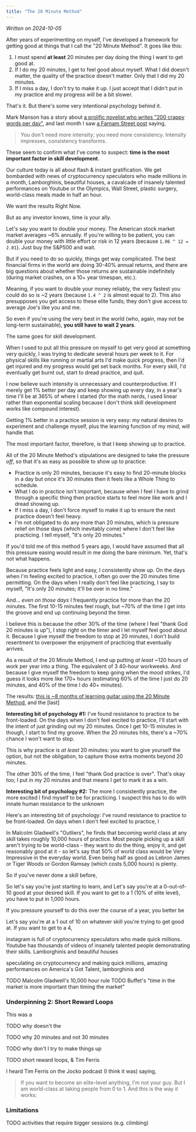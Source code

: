 ```yaml
---
title: "The 20 Minute Method"
---
```


_Written on 2024-10-05_

After years of experimenting on myself, I've developed a framework for getting good at things that I call the "20 Minute Method". It goes like this:

1. I must spend **at least** 20 minutes per day doing the thing I want to get good at.
2. If I do my 20 minutes, I get to feel good about myself. What I did doesn't matter, the quality of the practice doesn't matter. Only that I did my 20 minutes.
3. If I miss a day, I don't try to make it up. I just accept that I didn't put in my practice and my progress will be a bit slower.

That's it. But there's some very intentional psychology behind it.

Mark Manson has a story about [a prolific novelist who writes "200 crappy words per day"](TODO), and last month I saw [a Farnam Street post](TODO) saying, 

> You don't need more intensity; you need more consistency. Intensity impresses, consistency transforms.

These seem to confirm what I've come to suspect: **time is the most important factor in skill development**.

Our culture today is all about flash & instant gratification. We get bombarded with news of cryptocurrency speculators who made millions in a month, Lamborghinis, beautiful houses, a cavalcade of insanely talented performances on Youtube or the Olympics, Wall Street, plastic surgery, world-class meals made in half an hour.

We want the results Right Now. 

But as any investor knows, time is your ally.

Let's say you want to double your money. The American stock market market averages ~6% annually. If you're willing to be patient, you can double your money with little effort or risk in 12 years (because `1.06 ^ 12 = 2.01`). Just buy the S&P500 and wait.

But if you need to do so quickly, things get way complicated. The best financial firms in the world are doing 30-40% annual returns, and there are big questions about whether those returns are sustainable indefinitely (during market crashes, on a 10+ year timespan, etc.). 

Meaning, if you want to double your money reliably, the very fastest you could do so is ~2 years (because `1.4 ^ 2` is almost equal to 2). This also presupposes you get access to these elite funds; they don't give access to average Joe's like you and me.

So even if you're using the very best in the world (who, again, may not be long-term sustainable), **you still have to wait 2 years**.

The same goes for skill development. 

When I used to put all this pressure on myself to get very good at something very quickly, I was trying to dedicate several hours per week to it. For physical skills like running or martial arts I'd make quick progress, then I'd get injured and my progress would get set back months. For every skill, I'd eventually get burnt out, start to dread practice, and quit.

I now believe such intensity is unnecessary and counterproductive. If I merely get 1% better per day and keep showing up every day, in a year's time I'll be at 365% of where I started (for the math nerds, I used linear rather than exponential scaling because I don't think skill development works like compound interest).

Getting 1% better in a practice session is very easy: my natural desires to experiment and challenge myself, plus the learning function of my mind, will handle that. 

The most important factor, therefore, is that I keep showing up to practice. 

All of the 20 Minute Method's stipulations are designed to take the pressure _off_, so that it's as easy as possible to show up to practice:

- Practice is only 20 minutes, because it's easy to find 20-minute blocks in a day but once it's 30 minutes then it feels like a Whole Thing to schedule.
- What I do in practice isn't important, because when I feel I have to grind through a specific thing then practice starts to feel more like work and I dread showing up.
- If I miss a day, I don't force myself to make it up to ensure the next practice doesn't feel heavy.
- I'm not obligated to do any more than 20 minutes, which is pressure relief on those days (which inevitably come) where I don't feel like practicing. I tell myself, "It's only 20 minutes."

If you'd told me of this method 5 years ago, I would have assumed that all this pressure easing would result in me doing the bare minimum. Yet, that's not what happens.

Because practice feels light and easy, I consistently show up. On the days when I'm feeling excited to practice, I often go over the 20 minutes time permitting. On the days when I really don't feel like practicing, I say to myself, "It's only 20 minutes; it'll be over in no time."

And... _even on those days_ I frequently practice for more than the 20 minutes. The first 10-15 minutes feel rough, but ~70% of the time I get into the groove and end up continuing beyond the timer.

I believe this is because the other 30% of the time (where I feel "thank God 20 minutes is up"), I stop right on the timer and I let myself feel good about it. Because I give myself the freedom to stop at 20 minutes, I don't build resentment to overpower the enjoyment of practicing that eventually arrives.

As a result of the 20 Minute Method, I end up putting _at least_ ~120 hours of work per year into a thing. The equivalent of 3 40-hour workweeks. And because I give myself the freedom to keep going when the mood strikes, I'd guess it looks more like 170+ hours (estimating 60% of the time I just do 20 minutes, and 40% of the time I do 40+ minutes).

The results: [this is ~8 months of learning guitar using the 20 Minute Method](TODO), and the [last]















**Interesting bit of psychology #1:** I've found resistance to practice to be front-loaded. On the days when I don't feel excited to practice, I'll start with the intent of just grinding out my 20 minutes. Once I get 10-15 minutes in though, I start to find my groove. When the 20 minutes hits, there's a ~70% chance I won't want to stop.

This is why practice is _at least_ 20 minutes: you want to give yourself the option, but not the obligation, to capture those extra moments beyond 20 minutes.

The other 30% of the time, I feel "thank God practice is over". That's okay too; I put in my 20 minutes and that means I get to mark it as a win.

**Interesting bit of psychology #2:** The more I consistently practice, the more excited I find myself to be for practicing. I suspect this has to do with innate human resistance to the unknown




Here's an interesting bit of psychology: I've round resistance to practice to be front-loaded. On days when I don't feel excited to practice, I 




In Malcolm Gladwell's "Outliers", he finds that becoming world class at any skill takes roughly 10,000 hours of practice. Most people picking up a skill aren't trying to be world-class - they want to do the thing, enjoy it, and get reasonably good at it - so let's say that 50% of world class would be Very Impressive in the everyday world. Even being half as good as Lebron James or Tiger Woods or Gordon Ramsay (which costs 5,000 hours) is plenty.

So if you've never done a skill before, 

So let's say you're just starting to learn, and 
Let's say you're at a 0-out-of-10 good at your desired skill. If you want to get to a 1 (10% of elite level), you have to put in 1,000 hours.

If you pressure yourself to do this over the course of a year, you better be 



Let's say you're at a 1 out of 10 on whatever skill you're trying to get good at. If you want to get to a 4, 






Instagram is full of cryptocurrency speculators who made quick millions. Youtube has thousands of videos of insanely talented people demonstrating their skills. Lamborghinis and beautiful houses


speculating on cryptocurrency and making quick millions, amazing performances on America's Got Talent, lamborghinis and 





TODO Malcolm Gladwell's 10,000 hour rule
TODO Buffet's "time in the market is more important than timing the market"







### Underpinning 2: Short Reward Loops

This was a 

TODO why doesn't the 

TODO why 20 minutes and not 30 minutes

TODO why don't I try to make things up

TODO short reward loops, & Tim Ferris

I heard Tim Ferris on the Jocko podcast (I think it was) saying, 



> If you want to become an elite-level anything, I'm not your guy. But I am world-class at
> taking people from 0 to 1. And this is the way it works:

### Limitations
TODO activities that require bigger sessions (e.g. climbing)

